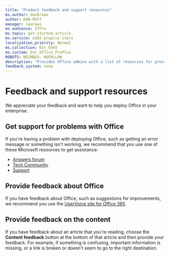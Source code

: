 ```yaml
---
title: "Product feedback and support resources"
ms.author: danbrown
author: DHB-MSFT
manager: laurawi
ms.audience: ITPro
ms.topic: get-started-article
ms.service: o365-proplus-itpro
localization_priority: Normal
ms.collection: Ent_O365
ms.custom: Ent_Office_ProPlus
ROBOTS: NOINDEX, NOFOLLOW
description: "Provides Office admins with a list of resources for providing feedback or getting support."
feedback_system: none
---
```


# Feedback and support resources

We appreciate your feedback and want to help you deploy Office in your enterprise.

## Get support for problems with Office

If you're having a problem with deploying Office, such as getting an error message or something isn't working, we recommend that you use one of these Microsoft resources to get assistance:

- [Answers forum](https://answers.microsoft.com/)
- [Tech Community](https://techcommunity.microsoft.com/)
- [Support](https://support.microsoft.com/contactus)

## Provide feedback about Office

If you have feedback about Office, such as suggestions for improvements, we recommend you use the [UserVoice site for Office 365](https://office365.uservoice.com/).

## Provide feedback on the content

If you have feedback about an article that you're reading, choose the **Content feedback** button at the bottom of that article and then provide your feedback. For example, if something is confusing, important information is missing, or a link is broken or doesn't seem to go to the right destination.